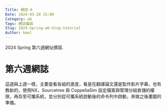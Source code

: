 ```yaml
---
Title: 網誌-6
Date: 2024-03-28 15:00
Category: w6
Tags: 網誌編寫
Slug: 2024-Spring-w6-blog-tutorial
Author: kmol
---
```


2024 Spring 第六週網址撰寫.

<!-- PELICAN_END_SUMMARY -->

# 第六週網誌
這週與上週一樣，主要是看各組的進度，看是在翻譯論文還是製作影片字幕，也有教新的，使用NX，Sourcetree 與 CoppeliaSim 設定檔案與管理分組倉儲的權限，再存至可攜系統，並分別從可攜系統啟動後的命令列中啟動，來做之後畫圖的準備。